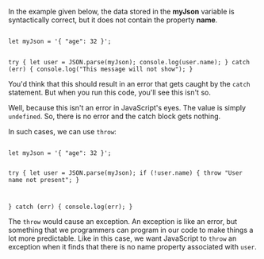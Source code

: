 In the example given below,
the data stored in the
**myJson** variable is
syntactically correct,
but
it does not contain the
property **name**.

<Editor lang="javascript">
<code>
let myJson = '{ "age": 32 }';

try {
  let user = JSON.parse(myJson);
  console.log(user.name);
} catch (err) {
  console.log("This message will not show");
}
</code>
</Editor>

You'd think that this should result in
an error that gets caught by the `catch`
statement. But when you run this code,
you'll see this isn't so.

Well, because this isn't an error in
JavaScript's eyes. The value is simply
`undefined`. So, there is no error
and the catch block gets nothing.

In such cases, we can use `throw`:

<Editor lang="javascript">
<code>
let myJson = '{ "age": 32 }';

try {
  let user = JSON.parse(myJson);
  if (!user.name) {
    throw "User name not present";
  }

} catch (err) {
  console.log(err);
}
</code>
</Editor>

The `throw` would cause an exception.
An exception is like an error, but
something that we programmers can
program in our code to make things
a lot more predictable. Like in this case,
we want JavaScript to `throw` an
exception when it finds that there
is no name property associated with
`user`.